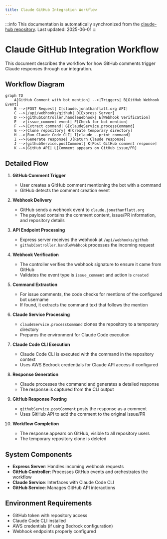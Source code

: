 ```yaml
---
title: Claude GitHub Integration Workflow
---
```


:::info
This documentation is automatically synchronized from the [claude-hub repository](https://github.com/claude-did-this/claude-hub). 
Last updated: 2025-06-01
:::



# Claude GitHub Integration Workflow

This document describes the workflow for how GitHub comments trigger Claude responses through our integration.

## Workflow Diagram

```mermaid
graph TD
    A[GitHub Comment with bot mention] -->|Triggers| B[GitHub Webhook Event]
    B -->|POST Request| C[claude.jonathanflatt.org API]
    C -->|/api/webhooks/github| D[Express Server]
    D -->|githubController.handleWebhook| E[Webhook Verification]
    E -->|issue_comment event| F[Check for bot mention]
    F -->|Extract command| G[claudeService.processCommand]
    G -->|Clone repository| H[Create temporary directory]
    H -->|Run Claude Code CLI| I[claude --print command]
    I -->|Generate response| J[Return Claude response]
    J -->|githubService.postComment| K[Post GitHub comment response]
    K -->|GitHub API| L[Comment appears on GitHub issue/PR]
```

## Detailed Flow

1. **GitHub Comment Trigger**
   - User creates a GitHub comment mentioning the bot with a command
   - GitHub detects the comment creation event

2. **Webhook Delivery**
   - GitHub sends a webhook event to `claude.jonathanflatt.org`
   - The payload contains the comment content, issue/PR information, and repository details

3. **API Endpoint Processing**
   - Express server receives the webhook at `/api/webhooks/github`
   - `githubController.handleWebhook` processes the incoming request

4. **Webhook Verification**
   - The controller verifies the webhook signature to ensure it came from GitHub
   - Validates the event type is `issue_comment` and action is `created`

5. **Command Extraction**
   - For issue comments, the code checks for mentions of the configured bot username
   - If found, it extracts the command text that follows the mention

6. **Claude Service Processing**
   - `claudeService.processCommand` clones the repository to a temporary directory
   - Prepares the environment for Claude Code execution

7. **Claude Code CLI Execution**
   - Claude Code CLI is executed with the command in the repository context
   - Uses AWS Bedrock credentials for Claude API access if configured

8. **Response Generation**
   - Claude processes the command and generates a detailed response
   - The response is captured from the CLI output

9. **GitHub Response Posting**
   - `githubService.postComment` posts the response as a comment
   - Uses GitHub API to add the comment to the original issue/PR

10. **Workflow Completion**
    - The response appears on GitHub, visible to all repository users
    - The temporary repository clone is deleted

## System Components

- **Express Server**: Handles incoming webhook requests
- **GitHub Controller**: Processes GitHub events and orchestrates the workflow
- **Claude Service**: Interfaces with Claude Code CLI
- **GitHub Service**: Manages GitHub API interactions

## Environment Requirements

- GitHub token with repository access
- Claude Code CLI installed
- AWS credentials (if using Bedrock configuration)
- Webhook endpoints properly configured
